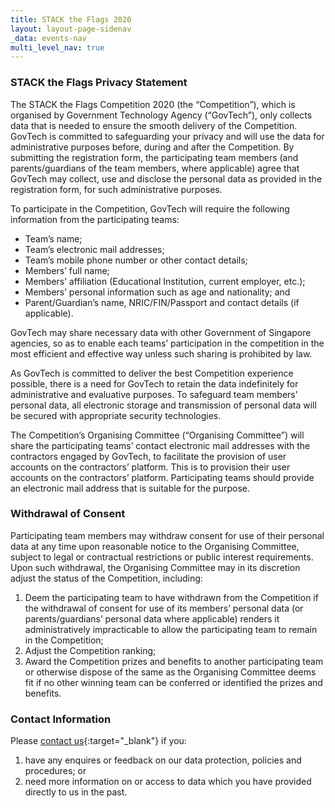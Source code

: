 ```yaml
---
title: STACK the Flags 2020
layout: layout-page-sidenav
_data: events-nav
multi_level_nav: true
---
```


### STACK the Flags Privacy Statement

The STACK the Flags Competition 2020 (the “Competition”), which is organised by Government Technology Agency (“GovTech”), only collects data that is needed to ensure the smooth delivery of the Competition. GovTech is committed to safeguarding your privacy and will use the data for administrative purposes before, during and after the Competition. By submitting the registration form, the participating team members (and parents/guardians of the team members, where applicable) agree that GovTech may collect, use and disclose the personal data as provided in the registration form, for such administrative purposes.

To participate in the Competition, GovTech will require the following information from the participating teams:

- Team’s name;
- Team’s electronic mail addresses;
- Team’s mobile phone number or other contact details;
- Members’ full name;
- Members’ affiliation (Educational Institution, current employer, etc.);
- Members’ personal information such as age and nationality; and
- Parent/Guardian’s name, NRIC/FIN/Passport and contact details (if applicable).

GovTech may share necessary data with other Government of Singapore agencies, so as to enable each teams’ participation in the competition in the most efficient and effective way unless such sharing is prohibited by law.

As GovTech is committed to deliver the best Competition experience possible, there is a need for GovTech to retain the data indefinitely for administrative and evaluative purposes. To safeguard team members’ personal data, all electronic storage and transmission of personal data will be secured with appropriate security technologies.

The Competition’s Organising Committee (“Organising Committee”) will share the participating teams’ contact electronic mail addresses with the contractors engaged by GovTech, to facilitate the provision of user accounts on the contractors’ platform. This is to provision their user accounts on the contractors’ platform. Participating teams should provide an electronic mail address that is suitable for the purpose.

### Withdrawal of Consent

Participating team members may withdraw consent for use of their personal data at any time upon reasonable notice to the Organising Committee, subject to legal or contractual restrictions or public interest requirements. Upon such withdrawal, the Organising Committee may in its discretion adjust the status of the Competition, including:

1. Deem the participating team to have withdrawn from the Competition if the withdrawal of consent for use of its members’ personal data (or parents/guardians’ personal data where applicable) renders it administratively impracticable to allow the participating team to remain in the Competition;
2. Adjust the Competition ranking;
3. Award the Competition prizes and benefits to another participating team or otherwise dispose of the same as the Organising Committee deems fit if no other winning team can be conferred or identified the prizes and benefits.

### Contact Information

Please [contact us](/communities/events/jaga-the-stack/stack-the-flags-2022/contact-us){:target="_blank"} if you:

1. have any enquires or feedback on our data protection, policies and procedures; or
2. need more information on or access to data which you have provided directly to us in the past.